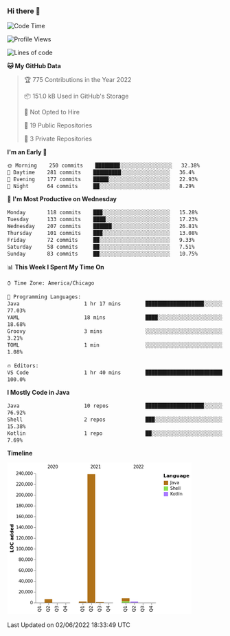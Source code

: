 ### Hi there 👋


<!--START_SECTION:waka-->
![Code Time](http://img.shields.io/badge/Code%20Time-2%2C276%20hrs%203%20mins-blue)

![Profile Views](http://img.shields.io/badge/Profile%20Views-0-blue)

![Lines of code](https://img.shields.io/badge/From%20Hello%20World%20I%27ve%20Written-259%20Thousand%20lines%20of%20code-blue)

**🐱 My GitHub Data** 

> 🏆 775 Contributions in the Year 2022
 > 
> 📦 151.0 kB Used in GitHub's Storage 
 > 
> 🚫 Not Opted to Hire
 > 
> 📜 19 Public Repositories 
 > 
> 🔑 3 Private Repositories  
 > 
**I'm an Early 🐤** 

```text
🌞 Morning    250 commits    ████████░░░░░░░░░░░░░░░░░   32.38% 
🌆 Daytime    281 commits    █████████░░░░░░░░░░░░░░░░   36.4% 
🌃 Evening    177 commits    █████░░░░░░░░░░░░░░░░░░░░   22.93% 
🌙 Night      64 commits     ██░░░░░░░░░░░░░░░░░░░░░░░   8.29%

```
📅 **I'm Most Productive on Wednesday** 

```text
Monday       118 commits    ███░░░░░░░░░░░░░░░░░░░░░░   15.28% 
Tuesday      133 commits    ████░░░░░░░░░░░░░░░░░░░░░   17.23% 
Wednesday    207 commits    ██████░░░░░░░░░░░░░░░░░░░   26.81% 
Thursday     101 commits    ███░░░░░░░░░░░░░░░░░░░░░░   13.08% 
Friday       72 commits     ██░░░░░░░░░░░░░░░░░░░░░░░   9.33% 
Saturday     58 commits     ██░░░░░░░░░░░░░░░░░░░░░░░   7.51% 
Sunday       83 commits     ██░░░░░░░░░░░░░░░░░░░░░░░   10.75%

```


📊 **This Week I Spent My Time On** 

```text
⌚︎ Time Zone: America/Chicago

💬 Programming Languages: 
Java                     1 hr 17 mins        ███████████████████░░░░░░   77.03% 
YAML                     18 mins             ████░░░░░░░░░░░░░░░░░░░░░   18.68% 
Groovy                   3 mins              ░░░░░░░░░░░░░░░░░░░░░░░░░   3.21% 
TOML                     1 min               ░░░░░░░░░░░░░░░░░░░░░░░░░   1.08%

🔥 Editors: 
VS Code                  1 hr 40 mins        █████████████████████████   100.0%

```

**I Mostly Code in Java** 

```text
Java                     10 repos            ███████████████████░░░░░░   76.92% 
Shell                    2 repos             ███░░░░░░░░░░░░░░░░░░░░░░   15.38% 
Kotlin                   1 repo              ██░░░░░░░░░░░░░░░░░░░░░░░   7.69%

```


**Timeline**

![Chart not found](https://raw.githubusercontent.com/powercasgamer/powercasgamer/master/charts/bar_graph.png) 


 Last Updated on 02/06/2022 18:33:49 UTC
<!--END_SECTION:waka-->
